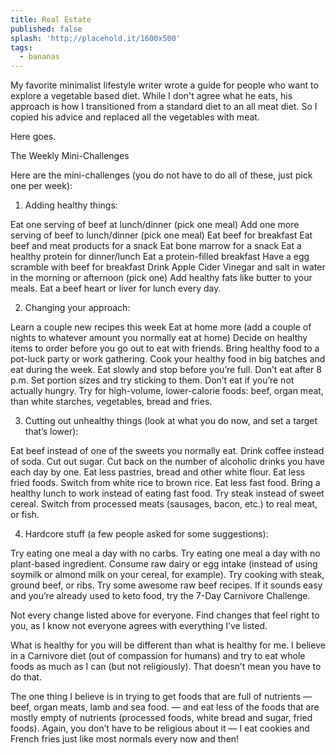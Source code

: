 ```yaml
---
title: Real Estate
published: false
splash: 'http://placehold.it/1600x500'
tags:
  - bananas
---
```


My favorite minimalist lifestyle writer wrote a guide for people who want to explore a vegetable based diet. While I don't agree what he eats, his approach is how I transitioned from a standard diet to an all meat diet. So I copied his advice and replaced all the vegetables with meat.

Here goes.


The Weekly Mini-Challenges

Here are the mini-challenges (you do not have to do all of these, just pick one per week):

1. Adding healthy things:

Eat one serving of beef at lunch/dinner (pick one meal)
Add one more serving of beef to lunch/dinner (pick one meal)
Eat beef for breakfast
Eat beef and meat products for a snack
Eat bone marrow for a snack
Eat a healthy protein for dinner/lunch
Eat a protein-filled breakfast
Have a egg scramble with beef for breakfast
Drink Apple Cider Vinegar and salt in water in the morning or afternoon (pick one)
Add healthy fats like butter to your meals.
Eat a beef heart or liver for lunch every day.

2. Changing your approach:

Learn a couple new recipes this week
Eat at home more (add a couple of nights to whatever amount you normally eat at home)
Decide on healthy items to order before you go out to eat with friends.
Bring healthy food to a pot-luck party or work gathering.
Cook your healthy food in big batches and eat during the week.
Eat slowly and stop before you’re full.
Don’t eat after 8 p.m.
Set portion sizes and try sticking to them.
Don’t eat if you’re not actually hungry.
Try for high-volume, lower-calorie foods: beef, organ meat, than white starches, vegetables, bread and fries.

3. Cutting out unhealthy things (look at what you do now, and set a target that’s lower):

Eat beef instead of one of the sweets you normally eat.
Drink coffee instead of soda.
Cut out sugar.
Cut back on the number of alcoholic drinks you have each day by one.
Eat less pastries, bread and other white flour.
Eat less fried foods.
Switch from white rice to brown rice.
Eat less fast food.
Bring a healthy lunch to work instead of eating fast food.
Try steak instead of sweet cereal.
Switch from processed meats (sausages, bacon, etc.) to real meat, or fish.

4. Hardcore stuff (a few people asked for some suggestions):

Try eating one meal a day with no carbs.
Try eating one meal a day with no plant-based ingredient.
Consume raw dairy or egg intake (instead of using soymilk or almond milk on your cereal, for example).
Try cooking with steak, ground beef, or ribs.
Try some awesome raw beef recipes.
If it sounds easy and you’re already used to keto food, try the 7-Day Carnivore Challenge.

Not every change listed above for everyone. Find changes that feel right to you, as I know not everyone agrees with everything I’ve listed.

What is healthy for you will be different than what is healthy for me. I believe in a Carnivore diet (out of compassion for humans) and try to eat whole foods as much as I can (but not religiously). That doesn’t mean you have to do that.

The one thing I believe is in trying to get foods that are full of nutrients — beef, organ meats, lamb and sea food. — and eat less of the foods that are mostly empty of nutrients (processed foods, white bread and sugar, fried foods). Again, you don’t have to be religious about it — I eat cookies and French fries just like most normals every now and then!
